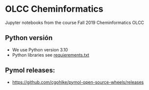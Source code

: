 # OLCC Cheminformatics

 Jupyter notebooks from the course Fall 2019 Cheminformatics OLCC

## Python versión
- We use Python version 3.10
- Python libraries see [requierements.txt](requirements.txt)

## Pymol releases:
- https://github.com/cgohlke/pymol-open-source-wheels/releases

